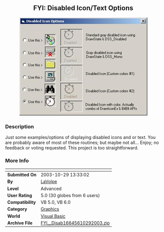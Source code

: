 ﻿<div align="center">

## FYI: Disabled Icon/Text Options

<img src="PIC200310291332121692.jpg">
</div>

### Description

Just some examples/options of displaying disabled icons and or text. You are probably aware of most of these routines; but maybe not all... Enjoy; no feedback or voting requested. This project is too straightforward.
 
### More Info
 


<span>             |<span>
---                |---
**Submitted On**   |2003-10-29 13:33:02
**By**             |[LaVolpe](https://github.com/Planet-Source-Code/PSCIndex/blob/master/ByAuthor/lavolpe.md)
**Level**          |Advanced
**User Rating**    |5.0 (30 globes from 6 users)
**Compatibility**  |VB 5\.0, VB 6\.0
**Category**       |[Graphics](https://github.com/Planet-Source-Code/PSCIndex/blob/master/ByCategory/graphics__1-46.md)
**World**          |[Visual Basic](https://github.com/Planet-Source-Code/PSCIndex/blob/master/ByWorld/visual-basic.md)
**Archive File**   |[FYI\_\_Disab16645610292003\.zip](https://github.com/Planet-Source-Code/lavolpe-fyi-disabled-icon-text-options__1-49513/archive/master.zip)








